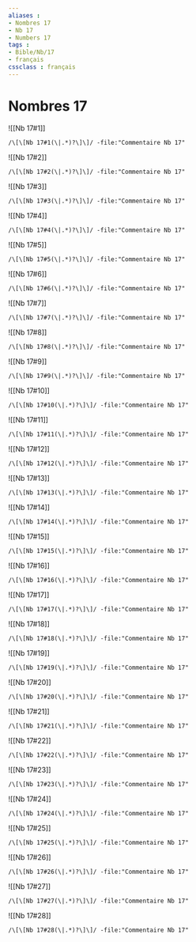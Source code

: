 ```yaml
---
aliases : 
- Nombres 17
- Nb 17
- Numbers 17
tags : 
- Bible/Nb/17
- français
cssclass : français
---
```


# Nombres 17

![[Nb 17#1]]

```query
/\[\[Nb 17#1(\|.*)?\]\]/ -file:"Commentaire Nb 17"
```

![[Nb 17#2]]

```query
/\[\[Nb 17#2(\|.*)?\]\]/ -file:"Commentaire Nb 17"
```

![[Nb 17#3]]

```query
/\[\[Nb 17#3(\|.*)?\]\]/ -file:"Commentaire Nb 17"
```

![[Nb 17#4]]

```query
/\[\[Nb 17#4(\|.*)?\]\]/ -file:"Commentaire Nb 17"
```

![[Nb 17#5]]

```query
/\[\[Nb 17#5(\|.*)?\]\]/ -file:"Commentaire Nb 17"
```

![[Nb 17#6]]

```query
/\[\[Nb 17#6(\|.*)?\]\]/ -file:"Commentaire Nb 17"
```

![[Nb 17#7]]

```query
/\[\[Nb 17#7(\|.*)?\]\]/ -file:"Commentaire Nb 17"
```

![[Nb 17#8]]

```query
/\[\[Nb 17#8(\|.*)?\]\]/ -file:"Commentaire Nb 17"
```

![[Nb 17#9]]

```query
/\[\[Nb 17#9(\|.*)?\]\]/ -file:"Commentaire Nb 17"
```

![[Nb 17#10]]

```query
/\[\[Nb 17#10(\|.*)?\]\]/ -file:"Commentaire Nb 17"
```

![[Nb 17#11]]

```query
/\[\[Nb 17#11(\|.*)?\]\]/ -file:"Commentaire Nb 17"
```

![[Nb 17#12]]

```query
/\[\[Nb 17#12(\|.*)?\]\]/ -file:"Commentaire Nb 17"
```

![[Nb 17#13]]

```query
/\[\[Nb 17#13(\|.*)?\]\]/ -file:"Commentaire Nb 17"
```

![[Nb 17#14]]

```query
/\[\[Nb 17#14(\|.*)?\]\]/ -file:"Commentaire Nb 17"
```

![[Nb 17#15]]

```query
/\[\[Nb 17#15(\|.*)?\]\]/ -file:"Commentaire Nb 17"
```

![[Nb 17#16]]

```query
/\[\[Nb 17#16(\|.*)?\]\]/ -file:"Commentaire Nb 17"
```

![[Nb 17#17]]

```query
/\[\[Nb 17#17(\|.*)?\]\]/ -file:"Commentaire Nb 17"
```

![[Nb 17#18]]

```query
/\[\[Nb 17#18(\|.*)?\]\]/ -file:"Commentaire Nb 17"
```

![[Nb 17#19]]

```query
/\[\[Nb 17#19(\|.*)?\]\]/ -file:"Commentaire Nb 17"
```

![[Nb 17#20]]

```query
/\[\[Nb 17#20(\|.*)?\]\]/ -file:"Commentaire Nb 17"
```

![[Nb 17#21]]

```query
/\[\[Nb 17#21(\|.*)?\]\]/ -file:"Commentaire Nb 17"
```

![[Nb 17#22]]

```query
/\[\[Nb 17#22(\|.*)?\]\]/ -file:"Commentaire Nb 17"
```

![[Nb 17#23]]

```query
/\[\[Nb 17#23(\|.*)?\]\]/ -file:"Commentaire Nb 17"
```

![[Nb 17#24]]

```query
/\[\[Nb 17#24(\|.*)?\]\]/ -file:"Commentaire Nb 17"
```

![[Nb 17#25]]

```query
/\[\[Nb 17#25(\|.*)?\]\]/ -file:"Commentaire Nb 17"
```

![[Nb 17#26]]

```query
/\[\[Nb 17#26(\|.*)?\]\]/ -file:"Commentaire Nb 17"
```

![[Nb 17#27]]

```query
/\[\[Nb 17#27(\|.*)?\]\]/ -file:"Commentaire Nb 17"
```

![[Nb 17#28]]

```query
/\[\[Nb 17#28(\|.*)?\]\]/ -file:"Commentaire Nb 17"
```

